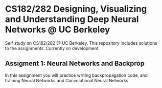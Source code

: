 # CS182/282 Designing, Visualizing and Understanding Deep Neural Networks @ UC Berkeley

Self study on CS182/282 @ UC Berkeley. This repository includes solutions to the assignments. Currently on development. 

## Assigment 1: Neural Networks and Backprop

In this assignment you will practice writing backpropagation code, and training
Neural Networks and Convolutional Neural Networks. 
